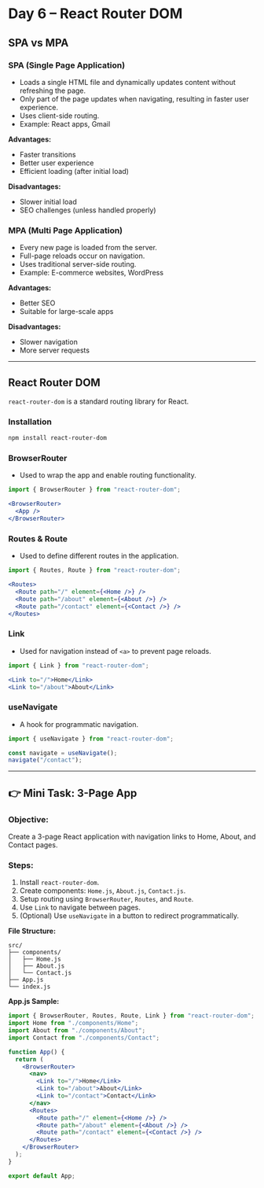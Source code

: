 
# Day 6 – React Router DOM

## SPA vs MPA

### SPA (Single Page Application)
- Loads a single HTML file and dynamically updates content without refreshing the page.
- Only part of the page updates when navigating, resulting in faster user experience.
- Uses client-side routing.
- Example: React apps, Gmail

**Advantages:**
- Faster transitions
- Better user experience
- Efficient loading (after initial load)

**Disadvantages:**
- Slower initial load
- SEO challenges (unless handled properly)

### MPA (Multi Page Application)
- Every new page is loaded from the server.
- Full-page reloads occur on navigation.
- Uses traditional server-side routing.
- Example: E-commerce websites, WordPress

**Advantages:**
- Better SEO
- Suitable for large-scale apps

**Disadvantages:**
- Slower navigation
- More server requests

---

## React Router DOM

`react-router-dom` is a standard routing library for React.

### Installation
```bash
npm install react-router-dom
```

### BrowserRouter
- Used to wrap the app and enable routing functionality.
```jsx
import { BrowserRouter } from "react-router-dom";

<BrowserRouter>
  <App />
</BrowserRouter>
```

### Routes & Route
- Used to define different routes in the application.
```jsx
import { Routes, Route } from "react-router-dom";

<Routes>
  <Route path="/" element={<Home />} />
  <Route path="/about" element={<About />} />
  <Route path="/contact" element={<Contact />} />
</Routes>
```

### Link
- Used for navigation instead of `<a>` to prevent page reloads.
```jsx
import { Link } from "react-router-dom";

<Link to="/">Home</Link>
<Link to="/about">About</Link>
```

### useNavigate
- A hook for programmatic navigation.
```jsx
import { useNavigate } from "react-router-dom";

const navigate = useNavigate();
navigate("/contact");
```

---

## 👉 Mini Task: 3-Page App

### Objective:
Create a 3-page React application with navigation links to Home, About, and Contact pages.

### Steps:
1. Install `react-router-dom`.
2. Create components: `Home.js`, `About.js`, `Contact.js`.
3. Setup routing using `BrowserRouter`, `Routes`, and `Route`.
4. Use `Link` to navigate between pages.
5. (Optional) Use `useNavigate` in a button to redirect programmatically.

**File Structure:**
```
src/
├── components/
│   ├── Home.js
│   ├── About.js
│   └── Contact.js
├── App.js
└── index.js
```

**App.js Sample:**
```jsx
import { BrowserRouter, Routes, Route, Link } from "react-router-dom";
import Home from "./components/Home";
import About from "./components/About";
import Contact from "./components/Contact";

function App() {
  return (
    <BrowserRouter>
      <nav>
        <Link to="/">Home</Link>
        <Link to="/about">About</Link>
        <Link to="/contact">Contact</Link>
      </nav>
      <Routes>
        <Route path="/" element={<Home />} />
        <Route path="/about" element={<About />} />
        <Route path="/contact" element={<Contact />} />
      </Routes>
    </BrowserRouter>
  );
}

export default App;
```
